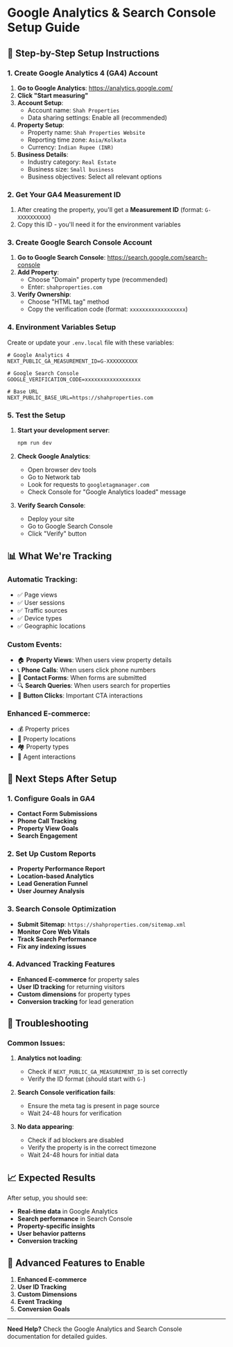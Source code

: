 # Google Analytics & Search Console Setup Guide

## 🎯 **Step-by-Step Setup Instructions**

### **1. Create Google Analytics 4 (GA4) Account**

1. **Go to Google Analytics**: https://analytics.google.com/
2. **Click "Start measuring"**
3. **Account Setup**:
   - Account name: `Shah Properties`
   - Data sharing settings: Enable all (recommended)
4. **Property Setup**:
   - Property name: `Shah Properties Website`
   - Reporting time zone: `Asia/Kolkata`
   - Currency: `Indian Rupee (INR)`
5. **Business Details**:
   - Industry category: `Real Estate`
   - Business size: `Small business`
   - Business objectives: Select all relevant options

### **2. Get Your GA4 Measurement ID**

1. After creating the property, you'll get a **Measurement ID** (format: `G-XXXXXXXXXX`)
2. Copy this ID - you'll need it for the environment variables

### **3. Create Google Search Console Account**

1. **Go to Google Search Console**: https://search.google.com/search-console
2. **Add Property**:
   - Choose "Domain" property type (recommended)
   - Enter: `shahproperties.com`
3. **Verify Ownership**:
   - Choose "HTML tag" method
   - Copy the verification code (format: `xxxxxxxxxxxxxxxxxx`)

### **4. Environment Variables Setup**

Create or update your `.env.local` file with these variables:

```env
# Google Analytics 4
NEXT_PUBLIC_GA_MEASUREMENT_ID=G-XXXXXXXXXX

# Google Search Console
GOOGLE_VERIFICATION_CODE=xxxxxxxxxxxxxxxxxx

# Base URL
NEXT_PUBLIC_BASE_URL=https://shahproperties.com
```

### **5. Test the Setup**

1. **Start your development server**:

   ```bash
   npm run dev
   ```

2. **Check Google Analytics**:

   - Open browser dev tools
   - Go to Network tab
   - Look for requests to `googletagmanager.com`
   - Check Console for "Google Analytics loaded" message

3. **Verify Search Console**:
   - Deploy your site
   - Go to Google Search Console
   - Click "Verify" button

## 📊 **What We're Tracking**

### **Automatic Tracking**:

- ✅ Page views
- ✅ User sessions
- ✅ Traffic sources
- ✅ Device types
- ✅ Geographic locations

### **Custom Events**:

- 🏠 **Property Views**: When users view property details
- 📞 **Phone Calls**: When users click phone numbers
- 📝 **Contact Forms**: When forms are submitted
- 🔍 **Search Queries**: When users search for properties
- 📱 **Button Clicks**: Important CTA interactions

### **Enhanced E-commerce**:

- 💰 Property prices
- 📍 Property locations
- 🏘️ Property types
- 👤 Agent interactions

## 🎯 **Next Steps After Setup**

### **1. Configure Goals in GA4**

- **Contact Form Submissions**
- **Phone Call Tracking**
- **Property View Goals**
- **Search Engagement**

### **2. Set Up Custom Reports**

- **Property Performance Report**
- **Location-based Analytics**
- **Lead Generation Funnel**
- **User Journey Analysis**

### **3. Search Console Optimization**

- **Submit Sitemap**: `https://shahproperties.com/sitemap.xml`
- **Monitor Core Web Vitals**
- **Track Search Performance**
- **Fix any indexing issues**

### **4. Advanced Tracking Features**

- **Enhanced E-commerce** for property sales
- **User ID tracking** for returning visitors
- **Custom dimensions** for property types
- **Conversion tracking** for lead generation

## 🔧 **Troubleshooting**

### **Common Issues**:

1. **Analytics not loading**:

   - Check if `NEXT_PUBLIC_GA_MEASUREMENT_ID` is set correctly
   - Verify the ID format (should start with `G-`)

2. **Search Console verification fails**:

   - Ensure the meta tag is present in page source
   - Wait 24-48 hours for verification

3. **No data appearing**:
   - Check if ad blockers are disabled
   - Verify the property is in the correct timezone
   - Wait 24-48 hours for initial data

## 📈 **Expected Results**

After setup, you should see:

- **Real-time data** in Google Analytics
- **Search performance** in Search Console
- **Property-specific insights**
- **User behavior patterns**
- **Conversion tracking**

## 🚀 **Advanced Features to Enable**

1. **Enhanced E-commerce**
2. **User ID Tracking**
3. **Custom Dimensions**
4. **Event Tracking**
5. **Conversion Goals**

---

**Need Help?** Check the Google Analytics and Search Console documentation for detailed guides.
